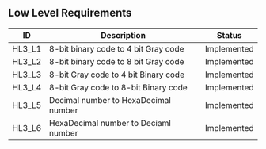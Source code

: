 ## Low Level Requirements


ID               | Description                            | Status
-----------------| ---------------------------------------| -----------------------
HL3_L1           | 8-bit binary code to 4 bit Gray code   | Implemented
HL3_L2           | 8-bit binary code to 8 bit Gray code   | Implemented
HL3_L3           | 8-bit Gray code to 4 bit Binary code   | Implemented
HL3_L4           | 8-bit Gray code to 8-bit Binary code   | Implemented
HL3_L5           | Decimal number to HexaDecimal number   | Implemented
HL3_L6           | HexaDecimal number to Deciaml number   | Implemented
